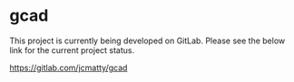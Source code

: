 # gcad

This project is currently being developed on GitLab.  Please see the below link
for the current project status.

https://gitlab.com/jcmatty/gcad
